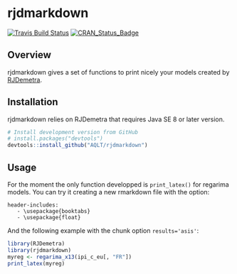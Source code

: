 
<!-- README.md is generated from README.Rmd. Please edit that file -->

# rjdmarkdown

[![Travis Build
Status](https://img.shields.io/travis/AQLT/rjdmarkdown.svg?logo=travis)](https://travis-ci.org/AQLT/rjdmarkdown)
[![CRAN\_Status\_Badge](http://www.r-pkg.org/badges/version/rjdmarkdown)](https://cran.r-project.org/package=rjdmarkdown)

## Overview

rjdmarkdown gives a set of functions to print nicely your models created
by [RJDemetra](https://github.com/nbbrd/rjdemetra).

## Installation

rjdmarkdown relies on RJDemetra that requires Java SE 8 or later
version.

``` r
# Install development version from GitHub
# install.packages("devtools")
devtools::install_github("AQLT/rjdmarkdown")
```

## Usage

For the moment the only function developped is `print_latex()` for
regarima models. You can try it creating a new rmarkdown file with the
option:

``` eval
header-includes:
   - \usepackage{booktabs}
   - \usepackage{float}
```

And the following example with the chunk option `results='asis'`:

``` r
library(RJDemetra)
library(rjdmarkdown)
myreg <- regarima_x13(ipi_c_eu[, "FR"])
print_latex(myreg)
```
